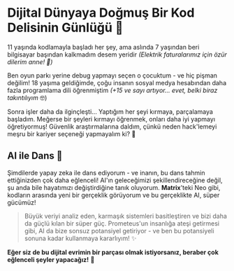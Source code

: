 # Dijital Dünyaya Doğmuş Bir Kod Delisinin Günlüğü 🚀

11 yaşında kodlamayla başladı her şey, ama aslında 7 yaşından beri bilgisayar başından kalkmadım desem yeridir _(Elektrik faturalarımız için özür dilerim anne! 💸)_

Ben oyun parkı yerine debug yapmayı seçen o çocuktum - ve hiç pişman değilim! 18 yaşıma geldiğimde, çoğu insanın sosyal medya hesabından daha fazla programlama dili öğrenmiştim _(+15 ve sayı artıyor... evet, belki biraz takıntılıyım_ 🤓)

Sonra işler daha da ilginçleşti... Yaptığım her şeyi kırmaya, parçalamaya başladım. Meğerse bir şeyleri kırmayı öğrenmek, onları daha iyi yapmayı öğretiyormuş! Güvenlik araştırmalarına daldım, çünkü neden hack'lemeyi meşru bir kariyer seçeneği yapmayalım ki? 🎯

## AI ile Dans 🤖

Şimdilerde yapay zeka ile dans ediyorum - ve inanın, bu dans tahmin ettiğinizden çok daha eğlenceli! AI'ın geleceğimizi şekillendireceğine değil, şu anda bile hayatımızı değiştirdiğine tanık oluyorum. **Matrix**'teki Neo gibi, kodların arasında yeni bir gerçeklik görüyorum ve bu gerçeklikte AI, süper gücümüz!

> Büyük veriyi analiz eden, karmaşık sistemleri basitleştiren ve bizi daha da güçlü kılan bir süper güç. Prometeus'un insanlığa ateşi getirmesi gibi, AI da bize sonsuz potansiyel getiriyor - ve ben bu potansiyeli sonuna kadar kullanmaya kararlıyım! ✨

**Eğer siz de bu dijital evrimin bir parçası olmak istiyorsanız, beraber çok eğlenceli şeyler yapacağız!** 🚀
